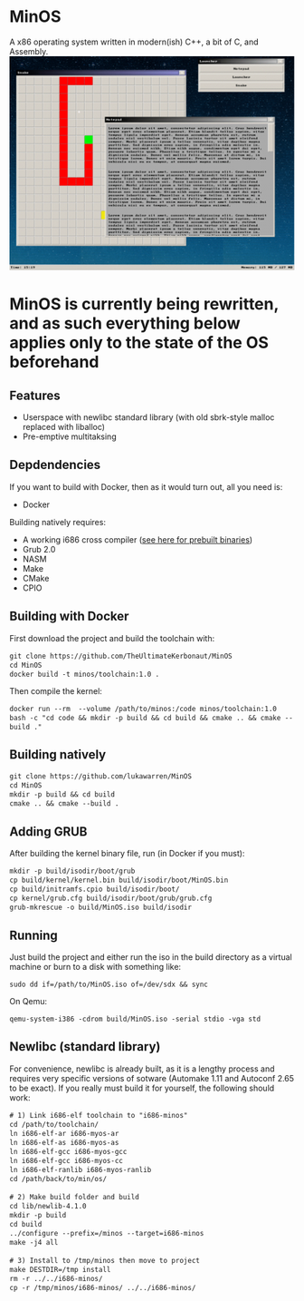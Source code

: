 # MinOS
A x86 operating system written in modern(ish) C++, a bit of C, and Assembly.<br/>
<img alt="Screenshot of the window manager, with Snake and Notepad running" src="screenshots/window%20manager.png" width="512px"/>

# **MinOS is currently being rewritten, and as such everything below applies only to the state of the OS beforehand**

## Features
* Userspace with newlibc standard library (with old sbrk-style malloc replaced with liballoc)
* Pre-emptive multitaksing

## Depdendencies
If you want to build with Docker, then as it would turn out, all you need is:
* Docker

Building natively requires:
* A working i686 cross compiler ([see here for prebuilt binaries](https://github.com/lordmilko/i686-elf-tools))
* Grub 2.0
* NASM
* Make
* CMake
* CPIO

## Building with Docker
First download the project and build the toolchain with:
```
git clone https://github.com/TheUltimateKerbonaut/MinOS
cd MinOS
docker build -t minos/toolchain:1.0 .
```
Then compile the kernel:
```
docker run --rm  --volume /path/to/minos:/code minos/toolchain:1.0 bash -c "cd code && mkdir -p build && cd build && cmake .. && cmake --build ."
```

## Building natively
```
git clone https://github.com/lukawarren/MinOS
cd MinOS
mkdir -p build && cd build
cmake .. && cmake --build .
```

## Adding GRUB
After building the kernel binary file, run (in Docker if you must):
```
mkdir -p build/isodir/boot/grub
cp build/kernel/kernel.bin build/isodir/boot/MinOS.bin
cp build/initramfs.cpio build/isodir/boot/
cp kernel/grub.cfg build/isodir/boot/grub/grub.cfg
grub-mkrescue -o build/MinOS.iso build/isodir
```

## Running
Just build the project and either run the iso in the build directory as a virtual machine or burn to a disk with something like:
```
sudo dd if=/path/to/MinOS.iso of=/dev/sdx && sync
```

On Qemu:
```
qemu-system-i386 -cdrom build/MinOS.iso -serial stdio -vga std
```

## Newlibc (standard library)
For convenience, newlibc is already built, as it is a lengthy process and requires very specific versions of sotware (Automake 1.11 and Autoconf 2.65 to be exact).
If you really must build it for yourself, the following should work:

```
# 1) Link i686-elf toolchain to "i686-minos"
cd /path/to/toolchain/
ln i686-elf-ar i686-myos-ar
ln i686-elf-as i686-myos-as
ln i686-elf-gcc i686-myos-gcc
ln i686-elf-gcc i686-myos-cc
ln i686-elf-ranlib i686-myos-ranlib
cd /path/back/to/min/os/ 

# 2) Make build folder and build
cd lib/newlib-4.1.0
mkdir -p build
cd build
../configure --prefix=/minos --target=i686-minos
make -j4 all

# 3) Install to /tmp/minos then move to project
make DESTDIR=/tmp install
rm -r ../../i686-minos/
cp -r /tmp/minos/i686-minos/ ../../i686-minos/
```
